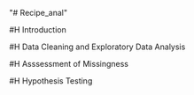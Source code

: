 "# Recipe_anal" 

#H Introduction 

#H Data Cleaning and Exploratory Data Analysis 

#H Asssessment of Missingness

#H Hypothesis Testing 
